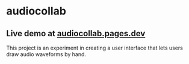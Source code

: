 # audiocollab

## Live demo at [audiocollab.pages.dev](https://audiocollab.pages.dev/)

This project is an experiment in creating a user interface that lets users draw audio waveforms by hand.

